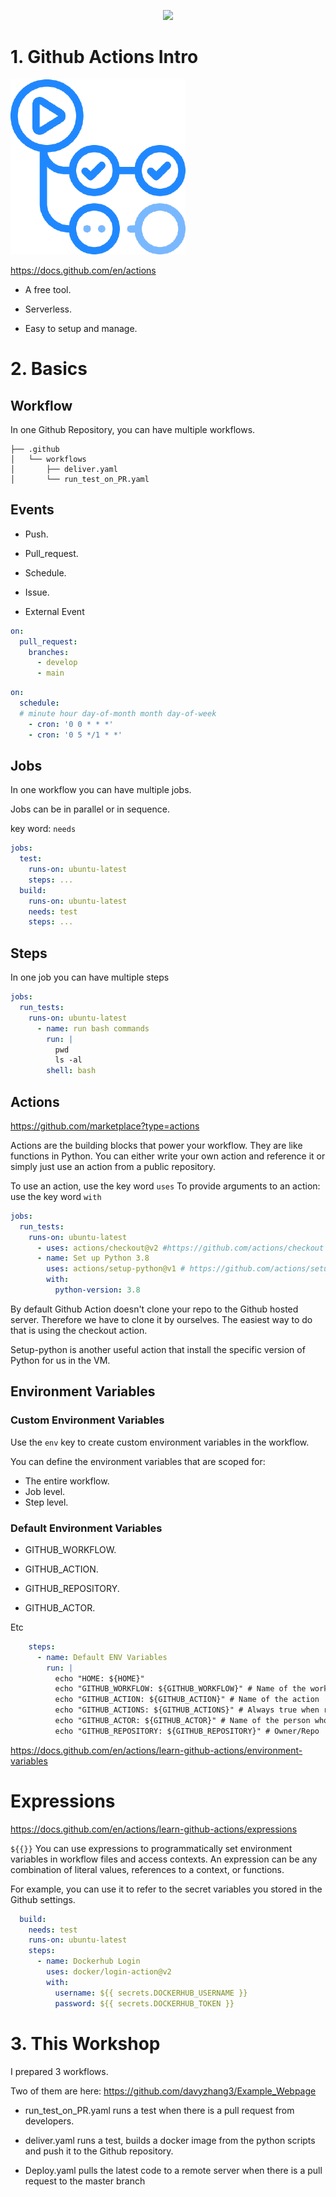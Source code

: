 <p align="center">
    <img src="https://weclouddata.com/wp-content/uploads/2022/06/WCD-Logo.svg">
</p>

# 1. Github Actions Intro

![](image/GithubActions.png)

https://docs.github.com/en/actions

- A free tool.

- Serverless.

- Easy to setup and manage.


# 2. Basics

## Workflow
In one Github Repository, you can have multiple workflows.
```
├── .github
│   └── workflows
│       ├── deliver.yaml
│       └── run_test_on_PR.yaml
```
## Events
- Push.

- Pull_request.

- Schedule.

- Issue.

- External Event

```yaml
on:
  pull_request:
    branches:
      - develop
      - main
```

```yaml
on:
  schedule:
  # minute hour day-of-month month day-of-week
    - cron: '0 0 * * *'
    - cron: '0 5 */1 * *'
```

## Jobs
In one workflow you can have multiple jobs.

Jobs can be in parallel or in sequence.

key word: `needs`
```yaml
jobs:
  test:
    runs-on: ubuntu-latest
    steps: ...
  build:
    runs-on: ubuntu-latest
    needs: test
    steps: ...
```

## Steps
In one job you can have multiple steps
```yaml
jobs:
  run_tests:
    runs-on: ubuntu-latest
      - name: run bash commands
        run: |
          pwd
          ls -al
        shell: bash
```
## Actions
https://github.com/marketplace?type=actions

Actions are the building blocks that power your workflow. They are like functions in Python. You can either write your own action and reference it or simply just use an action from a public repository.

To use an action, use the key word `uses`
To provide arguments to an action: use the key word `with`
```yaml
jobs:
  run_tests:
    runs-on: ubuntu-latest
      - uses: actions/checkout@v2 #https://github.com/actions/checkout
      - name: Set up Python 3.8 
        uses: actions/setup-python@v1 # https://github.com/actions/setup-python
        with:
          python-version: 3.8
```

By default Github Action doesn't clone your repo to the Github hosted server. Therefore we have to clone it by ourselves. The easiest way to do that is using the checkout action.

Setup-python is another useful action that install the specific version of Python for us in the VM.

## Environment Variables
### Custom Environment Variables
Use the `env` key to create custom environment variables in the workflow.

You can define the environment variables that are scoped for:
- The entire workflow.
- Job level.
- Step level.

### Default Environment Variables
- GITHUB_WORKFLOW.

- GITHUB_ACTION.

- GITHUB_REPOSITORY.

- GITHUB_ACTOR.

Etc
```yaml
    steps:
      - name: Default ENV Variables
        run: |
          echo "HOME: ${HOME}"
          echo "GITHUB_WORKFLOW: ${GITHUB_WORKFLOW}" # Name of the workflow
          echo "GITHUB_ACTION: ${GITHUB_ACTION}" # Name of the action
          echo "GITHUB_ACTIONS: ${GITHUB_ACTIONS}" # Always true when running in GitHub Actions
          echo "GITHUB_ACTOR: ${GITHUB_ACTOR}" # Name of the person who triggered the workflow
          echo "GITHUB_REPOSITORY: ${GITHUB_REPOSITORY}" # Owner/Repo
```
https://docs.github.com/en/actions/learn-github-actions/environment-variables


# Expressions
https://docs.github.com/en/actions/learn-github-actions/expressions

`${{}}`  You can use expressions to programmatically set environment variables in workflow files and access contexts. An expression can be any combination of literal values, references to a context, or functions.

For example, you can use it to refer to the secret variables you stored in the Github settings.

```yaml
  build:
    needs: test
    runs-on: ubuntu-latest
    steps:
      - name: Dockerhub Login
        uses: docker/login-action@v2
        with:
          username: ${{ secrets.DOCKERHUB_USERNAME }}
          password: ${{ secrets.DOCKERHUB_TOKEN }}
```

# 3. This Workshop
I prepared 3 workflows.

Two of them are here: https://github.com/davyzhang3/Example_Webpage

- run_test_on_PR.yaml runs a test when there is a pull request from developers.

- deliver.yaml runs a test, builds a docker image from the python scripts and push it to the Github repository.

- Deploy.yaml pulls the latest code to a remote server when there is a pull request to the master branch

